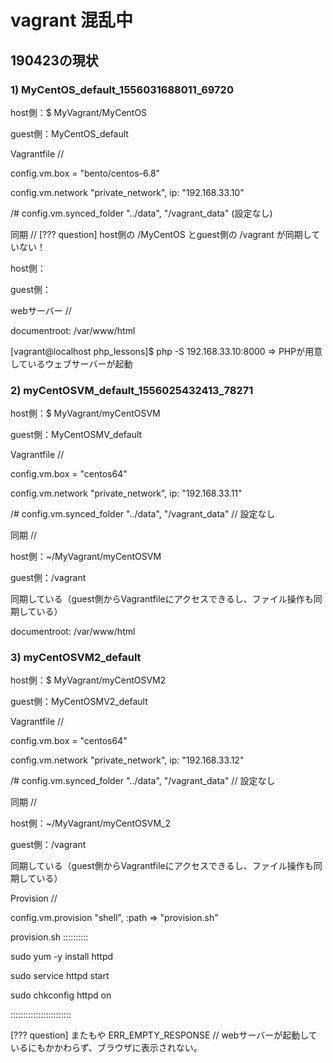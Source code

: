 # vagrant 混乱中

## 190423の現状

### 1) MyCentOS_default_1556031688011_69720

host側：$ MyVagrant/MyCentOS

guest側：MyCentOS_default

Vagrantfile //

config.vm.box = "bento/centos-6.8"

config.vm.network "private_network", ip: "192.168.33.10"

/# config.vm.synced_folder "../data", "/vagrant_data" (設定なし)

同期 // [??? question] host側の /MyCentOS とguest側の /vagrant が同期していない！

host側：

guest側：

webサーバー //

documentroot: /var/www/html

[vagrant@localhost php_lessons]$ php -S 192.168.33.10:8000 => PHPが用意しているウェブサーバーが起動

### 2) myCentOSVM_default_1556025432413_78271

host側：$ MyVagrant/myCentOSVM

guest側：MyCentOSMV_default

Vagrantfile // 

config.vm.box = "centos64"

config.vm.network "private_network", ip: "192.168.33.11"

/# config.vm.synced_folder "../data", "/vagrant_data" // 設定なし

同期 //

host側：~/MyVagrant/myCentOSVM

guest側：/vagrant

同期している（guest側からVagrantfileにアクセスできるし、ファイル操作も同期している）

documentroot: /var/www/html

### 3) myCentOSVM2_default

host側：$ MyVagrant/myCentOSVM2

guest側：MyCentOSMV2_default

Vagrantfile // 

config.vm.box = "centos64"

config.vm.network "private_network", ip: "192.168.33.12"

/# config.vm.synced_folder "../data", "/vagrant_data" // 設定なし

同期 //

host側：~/MyVagrant/myCentOSVM_2

guest側：/vagrant

同期している（guest側からVagrantfileにアクセスできるし、ファイル操作も同期している）

Provision //

config.vm.provision "shell", :path => "provision.sh"

provision.sh ::::::::::

sudo yum -y install httpd

sudo service httpd start

sudo chkconfig httpd on

::::::::::::::::::::::::

[??? question] またもや ERR_EMPTY_RESPONSE // webサーバーが起動しているにもかかわらず、ブラウザに表示されない。



